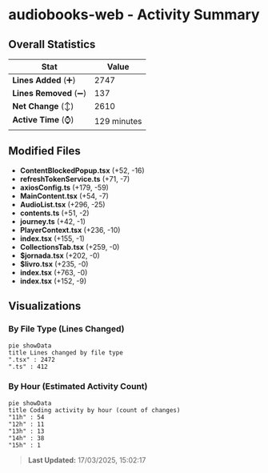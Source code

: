 # audiobooks-web - Activity Summary 

## Overall Statistics

| Stat                   | Value                                                             |
| ---------------------- | ----------------------------------------------------------------- |
| **Lines Added** (➕)   | 2747                                          |
| **Lines Removed** (➖) | 137                                        |
| **Net Change** (↕)    | 2610                |
| **Active Time** (⌚)   | 129 minutes |


## Modified Files
- **ContentBlockedPopup.tsx** (+52, -16)
- **refreshTokenService.ts** (+71, -7)
- **axiosConfig.ts** (+179, -59)
- **MainContent.tsx** (+54, -7)
- **AudioList.tsx** (+296, -25)
- **contents.ts** (+51, -2)
- **journey.ts** (+42, -1)
- **PlayerContext.tsx** (+236, -10)
- **index.tsx** (+155, -1)
- **CollectionsTab.tsx** (+259, -0)
- **$jornada.tsx** (+202, -0)
- **$livro.tsx** (+235, -0)
- **index.tsx** (+763, -0)
- **index.tsx** (+152, -9)

## Visualizations

### By File Type (Lines Changed)

```mermaid
pie showData
title Lines changed by file type
".tsx" : 2472
".ts" : 412
```

### By Hour (Estimated Activity Count)

```mermaid
pie showData
title Coding activity by hour (count of changes)
"11h" : 54
"12h" : 11
"13h" : 13
"14h" : 38
"15h" : 1
```


> **Last Updated:** 17/03/2025, 15:02:17